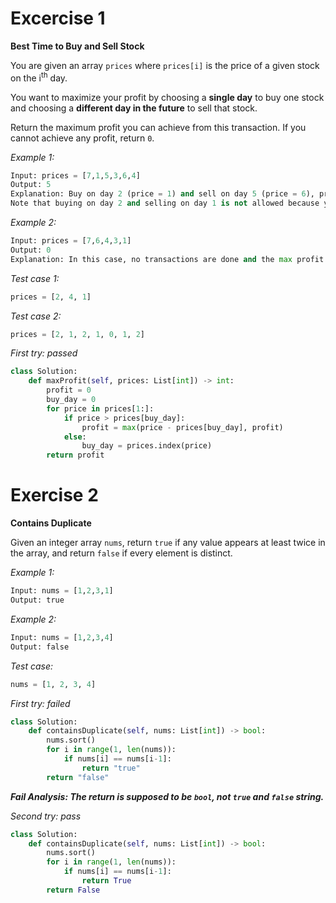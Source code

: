 # Excercise 1 

**Best Time to Buy and Sell Stock**

You are given an array `prices` where `prices[i]` is the price of a given stock on the i<sup>th</sup> day.

You want to maximize your profit by choosing a **single day** to buy one stock and choosing a **different day in the future** to sell that stock.

Return the maximum profit you can achieve from this transaction. If you cannot achieve any profit, return `0`.

_Example 1:_
```py
Input: prices = [7,1,5,3,6,4]
Output: 5
Explanation: Buy on day 2 (price = 1) and sell on day 5 (price = 6), profit = 6-1 = 5.
Note that buying on day 2 and selling on day 1 is not allowed because you must buy before you sell.
```

_Example 2:_
```py
Input: prices = [7,6,4,3,1]
Output: 0
Explanation: In this case, no transactions are done and the max profit = 0.
```

_Test case 1:_
```py
prices = [2, 4, 1]
```

_Test case 2:_
```py
prices = [2, 1, 2, 1, 0, 1, 2]
```

_First try: passed_
```py
class Solution:
    def maxProfit(self, prices: List[int]) -> int:
        profit = 0
        buy_day = 0
        for price in prices[1:]:
            if price > prices[buy_day]:
                profit = max(price - prices[buy_day], profit)
            else:
                buy_day = prices.index(price)
        return profit
```

# Exercise 2

**Contains Duplicate**

Given an integer array `nums`, return `true` if any value appears at least twice in the array, and return `false` if every element is distinct.

_Example 1:_
```py
Input: nums = [1,2,3,1]
Output: true
```

_Example 2:_
```py
Input: nums = [1,2,3,4]
Output: false
```

_Test case:_
```py
nums = [1, 2, 3, 4]
```

_First try: failed_
```py
class Solution:
    def containsDuplicate(self, nums: List[int]) -> bool:
        nums.sort()
        for i in range(1, len(nums)):
            if nums[i] == nums[i-1]:
                return "true"
        return "false"
```

_**Fail Analysis: The return is supposed to be `bool`, not `true` and `false` string.**_

_Second try: pass_
```py
class Solution:
    def containsDuplicate(self, nums: List[int]) -> bool:
        nums.sort()
        for i in range(1, len(nums)):
            if nums[i] == nums[i-1]:
                return True
        return False
```



